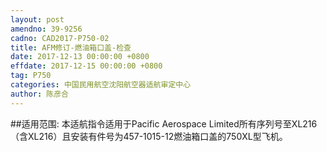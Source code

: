 ```yaml
---
layout: post
amendno: 39-9256
cadno: CAD2017-P750-02
title: AFM修订-燃油箱口盖-检查
date: 2017-12-13 00:00:00 +0800
effdate: 2017-12-15 00:00:00 +0800
tag: P750
categories: 中国民用航空沈阳航空器适航审定中心
author: 陈彦合
---
```


##适用范围:
本适航指令适用于Pacific Aerospace Limited所有序列号至XL216（含XL216）且安装有件号为457-1015-12燃油箱口盖的750XL型飞机。


